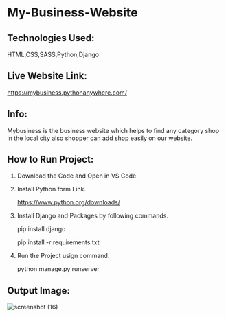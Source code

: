 # My-Business-Website

## Technologies Used:

HTML,CSS,SASS,Python,Django

## Live Website Link:

https://mybusiness.pythonanywhere.com/

## Info:

Mybusiness is the business website which helps to find any category shop in the local city also shopper can add shop easily on our website.

## How to Run Project:

1. Download the Code and Open in VS Code.
2. Install Python form Link.

    https://www.python.org/downloads/ 
   
4. Install Django and Packages by following commands.

     pip install django

     pip install -r requirements.txt

5. Run the Project usign command.

     python manage.py runserver




## Output Image:
![screenshot (16)](https://github.com/rohanmr/My-Business-Website/assets/122428641/2e38d568-b8f6-42bd-b189-2b851f04d54c)

